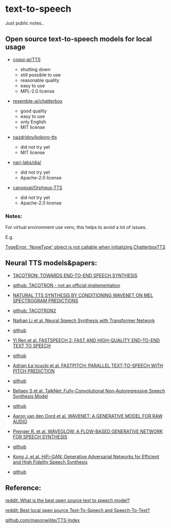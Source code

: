 # text-to-speech

Just public notes..

## Open source text-to-speech models for local usage

- [coqui-ai/TTS](https://github.com/coqui-ai/TTS)
    - shutting down
    - still possible to use
    - reasonable quality
    - easy to use
    - MPL-2.0 license

- [resemble-ai/chatterbox](https://github.com/resemble-ai/chatterbox)
    - good quality
    - easy to use
    - only English
    - MIT license

- [nazdridoy/kokoro-tts](https://github.com/nazdridoy/kokoro-tts)
    - did not try yet
    - MIT license

- [nari-labs/dia/](https://github.com/nari-labs/dia/)
    - did not try yet
    - Apache-2.0 license

- [canopyai/Orpheus-TTS](https://github.com/canopyai/Orpheus-TTS)
    - did not try yet
    - Apache-2.0 license

### Notes:

For virtual environment use venv, this helps to avoid a lot of issues.

E.g.

[TypeError: 'NoneType' object is not callable when initializing ChatterboxTTS](https://github.com/resemble-ai/chatterbox/issues/198)

## Neural TTS models&papers:

- [TACOTRON: TOWARDS END-TO-END SPEECH SYNTHESIS](https://arxiv.org/pdf/1703.10135.pdf)
- [github: TACOTRON - not an official implementation](https://github.com/keithito/tacotron)

- [NATURAL TTS SYNTHESIS BY CONDITIONING WAVENET ON MEL SPECTROGRAM PREDICTIONS](https://arxiv.org/pdf/1712.05884)
- [github: TACOTRON2](https://github.com/NVIDIA/tacotron2)

- [Naihan Li et al. Neural Speech Synthesis with Transformer Network](https://arxiv.org/pdf/1809.08895)
- [github](https://github.com/NVIDIA/flowtron)

- [Yi Ren et al. FASTSPEECH 2: FAST AND HIGH-QUALITY END-TO-END TEXT TO SPEECH](https://arxiv.org/pdf/2006.04558)
- [github](https://github.com/ming024/FastSpeech2)

- [Adrian Ła´ncucki et al. FASTPITCH: PARALLEL TEXT-TO-SPEECH WITH PITCH PREDICTION](https://arxiv.org/pdf/2006.06873)
- [github](https://github.com/NVIDIA/DeepLearningExamples/tree/master/PyTorch/SpeechSynthesis/FastPitch)

- [Beliaev S et al. TalkNet: Fully-Convolutional Non-Autoregressive Speech Synthesis Model](https://arxiv.org/pdf/2005.05514)
- [github](https://github.com/NVIDIA/NeMo)

- [Aaron van den Oord et al. WAVENET: A GENERATIVE MODEL FOR RAW AUDIO](https://arxiv.org/pdf/1609.03499v2)

- [Prenger R. et al. WAVEGLOW: A FLOW-BASED GENERATIVE NETWORK FOR SPEECH SYNTHESIS](https://arxiv.org/pdf/1811.00002)
- [github](https://github.com/NVIDIA/waveglow)

- [Kong J. et al. HiFi-GAN: Generative Adversarial Networks for Efficient and High Fidelity Speech Synthesis](https://arxiv.org/pdf/2010.05646)
- [github](https://github.com/jik876/hifi-gan)

## Reference:

[reddit: What is the best open source text to speech model?](https://www.reddit.com/r/MachineLearning/comments/12kjof5/d_what_is_the_best_open_source_text_to_speech/)

[reddit: Best local open source Text-To-Speech and Speech-To-Text?](https://www.reddit.com/r/LocalLLaMA/comments/1f0awd6/best_local_open_source_texttospeech_and/)

[github.com/masonwilde/TTS-Index](https://github.com/masonwilde/TTS-Index)
